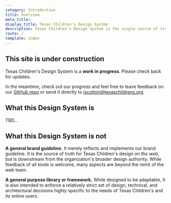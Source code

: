 ```yaml
---
category: Introduction
title: Overview
meta_title:
display_title: Texas Children's Design System
description: Texas Children's Design System is the single source of truth for web design and front-end development at Texas Children's. It provides a centralized library of web components, design resources, and best practice guidelines, aiming to enhance consistency, standardization, and time-to-launch for web projects at Texas Children's.
route: /
template: index
---
```


<tcds-icon icon="error" style="--tcds-icon-size: 5rem; color: var(--tcds-color-red)"></tcds-icon>

## This site is under construction
Texas Children's Design System is a <b>work in progress</b>. Please check back for updates.

In the meantime, check out our progress and feel free to leave feedback on our [GitHub repo](https://github.com/jacecotton/tcds/issues) or send it directly to [jxcotton@texaschildrens.org](mailto:jxcotton@texaschildrens.org).

## What this Design System is
TBD...

## What this Design System is not
**A general brand guideline.** It merely reflects and implements our brand guideline. It is the source of truth for Texas Children's design *on the web*, but is downstream from the organization's broader design authority. While feedback of all kinds is welcome, many aspects are beyond the remit of the web team.

**A general purpose library or framework.** While designed to be adaptable, it is also intended to enforce a relatively strict set of design, technical, and architectural decisions highly specific to the needs of Texas Children's and its online users.